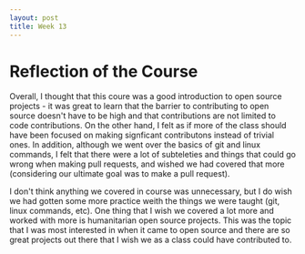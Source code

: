 ```yaml
---
layout: post
title: Week 13
---
```


# Reflection of the Course 

Overall, I thought that this coure was a good introduction to open source projects - it was great to learn that the barrier to contributing to open source doesn't have to be high and that contributions are not limited to code contributions. On the other hand, I felt as if more of the class should have been focused on making signficant contributons instead of trivial ones. In addition, although we went over the basics of git and linux commands, I felt that there were a lot of subteleties and things that could go wrong when making pull requests, and wished we had covered that more (considering our ultimate goal was to make a pull request). 

I don't think anything we covered in course was unnecessary, but I do wish we had gotten some more practice weith the things we were taught (git, linux commands, etc). One thing that I wish we covered a lot more and worked with more is humanitarian open source projects. This was the topic that I was most interested in when it came to open source and there are so great projects out there that I wish we as a class could have contributed to. 





